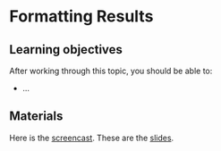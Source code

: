 # Formatting Results

## Learning objectives

After working through this topic, you should be able to:

- ...

## Materials

Here is the
[screencast](https://electure.uni-bonn.de/static/mh_default_org/engage-player/xxx).
These are the [slides](python_basics-formatting_results.pdf).
